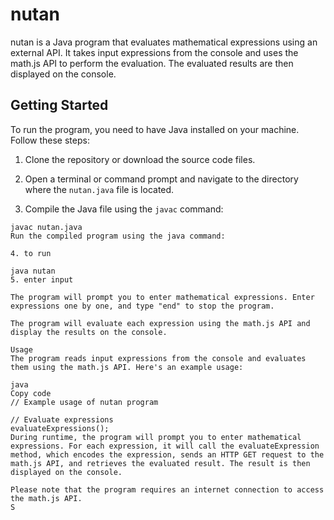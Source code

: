 # nutan
nutan is a Java program that evaluates mathematical expressions using an external API. It takes input expressions from the console and uses the math.js API to perform the evaluation. The evaluated results are then displayed on the console.

## Getting Started

To run the program, you need to have Java installed on your machine. Follow these steps:

1. Clone the repository or download the source code files.

2. Open a terminal or command prompt and navigate to the directory where the `nutan.java` file is located.

3. Compile the Java file using the `javac` command:

```shell
javac nutan.java
Run the compiled program using the java command:

4. to run 

java nutan
5. enter input

The program will prompt you to enter mathematical expressions. Enter expressions one by one, and type "end" to stop the program.

The program will evaluate each expression using the math.js API and display the results on the console.

Usage
The program reads input expressions from the console and evaluates them using the math.js API. Here's an example usage:

java
Copy code
// Example usage of nutan program

// Evaluate expressions
evaluateExpressions();
During runtime, the program will prompt you to enter mathematical expressions. For each expression, it will call the evaluateExpression method, which encodes the expression, sends an HTTP GET request to the math.js API, and retrieves the evaluated result. The result is then displayed on the console.

Please note that the program requires an internet connection to access the math.js API.
S